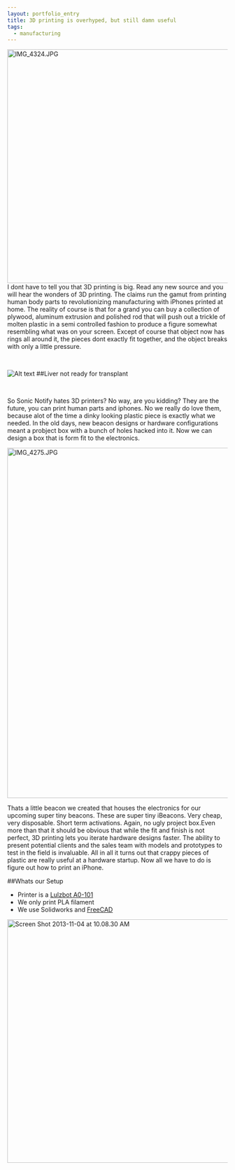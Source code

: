 ```yaml
---
layout: portfolio_entry
title: 3D printing is overhyped, but still damn useful
tags:
  - manufacturing
---
```

<a href="http://www.flickr.com/photos/sonicnotify/10671248876/" title="IMG_4324.JPG by SN LABS, on Flickr"><img src="http://farm4.staticflickr.com/3698/10671248876_fd9f9f83d7_c.jpg" width="800" height="534" alt="IMG_4324.JPG"></a>
<br>
I dont have to tell you that 3D printing is big. Read any new source and you will hear the wonders of 3D printing. The claims run the gamut from printing human body parts to revolutionizing manufacturing with iPhones printed at home. The reality of course is that for a grand you can buy a collection of plywood, aluminum extrusion and polished rod that will push out a trickle of molten plastic in a semi controlled fashion to produce a figure somewhat resembling what was on your screen. Except of course that object now has rings all around it, the pieces dont exactly fit together, and the object breaks with only a little pressure. 

<br>

![Alt text](http://thingiverse-production.s3.amazonaws.com/renders/0b/13/de/15/be/liver_preview_card.jpg "Thingiverse Liver")
##Liver not ready for transplant

<br>

So Sonic Notify hates 3D printers? No way, are you kidding? They are the future, you can print human parts and iphones. No we really do love them, because alot of the time a dinky looking plastic piece is exactly what we needed. In the old days, new beacon designs or hardware configurations meant a probject box with a bunch of holes hacked into it. Now we can design a box that is form fit to the electronics. 

<a href="http://www.flickr.com/photos/sonicnotify/10408560944/" title="IMG_4275.JPG by SN LABS, on Flickr"><img src="http://farm6.staticflickr.com/5483/10408560944_90bc5d3741_c.jpg" width="534" height="800" alt="IMG_4275.JPG"></a>

Thats a little beacon we created that houses the electronics for our upcoming super tiny beacons. These are super tiny iBeacons. Very cheap, very disposable. Short term activations. Again, no ugly project box.Even more than that it should be obvious that while the fit and finish is not perfect, 3D printing lets you iterate hardware designs faster. The ability to present potential clients and the sales team with models and prototypes to test in the field is invaluable. All in all it turns out that crappy pieces of plastic are really useful at a hardware startup. Now all we have to do is figure out how to print an iPhone.

##Whats our Setup

* Printer is a [Lulzbot A0-101](http://www.lulzbot.com/?q=products/ao-101-3d-printer "Lulzbot")
* We only print PLA filament
* We use Solidworks and [FreeCAD](http://sourceforge.net/projects/free-cad/ "FreeCad")

<a href="http://www.flickr.com/photos/sonicnotify/10671643786/" title="Screen Shot 2013-11-04 at 10.08.30 AM by SN LABS, on Flickr"><img src="http://farm3.staticflickr.com/2840/10671643786_0c23da6fca_c.jpg" width="800" height="556" alt="Screen Shot 2013-11-04 at 10.08.30 AM"></a>

